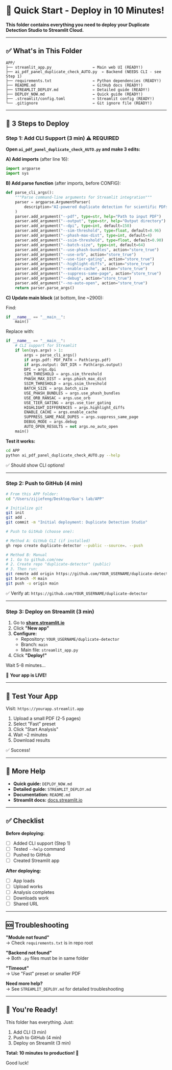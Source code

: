 # 🚀 Quick Start - Deploy in 10 Minutes!

**This folder contains everything you need to deploy your Duplicate Detection Studio to Streamlit Cloud.**

---

## ✅ What's in This Folder

```
APP/
├── streamlit_app.py                  ← Main web UI (READY!)
├── ai_pdf_panel_duplicate_check_AUTO.py  ← Backend (NEEDS CLI - see Step 1)
├── requirements.txt                  ← Python dependencies (READY!)
├── README.md                         ← GitHub docs (READY!)
├── STREAMLIT_DEPLOY.md               ← Detailed guide (READY!)
├── DEPLOY_NOW.md                     ← Quick guide (READY!)
├── .streamlit/config.toml            ← Streamlit config (READY!)
└── .gitignore                        ← Git ignore file (READY!)
```

---

## 🎯 3 Steps to Deploy

### Step 1: Add CLI Support (3 min) ⚠️ REQUIRED

**Open `ai_pdf_panel_duplicate_check_AUTO.py` and make 3 edits:**

**A) Add imports** (after line 16):
```python
import argparse
import sys
```

**B) Add parse function** (after imports, before CONFIG):
```python
def parse_cli_args():
    """Parse command-line arguments for Streamlit integration"""
    parser = argparse.ArgumentParser(
        description="AI-powered duplicate detection for scientific PDFs"
    )
    parser.add_argument("--pdf", type=str, help="Path to input PDF")
    parser.add_argument("--output", type=str, help="Output directory")
    parser.add_argument("--dpi", type=int, default=150)
    parser.add_argument("--sim-threshold", type=float, default=0.96)
    parser.add_argument("--phash-max-dist", type=int, default=4)
    parser.add_argument("--ssim-threshold", type=float, default=0.90)
    parser.add_argument("--batch-size", type=int, default=64)
    parser.add_argument("--use-phash-bundles", action="store_true")
    parser.add_argument("--use-orb", action="store_true")
    parser.add_argument("--use-tier-gating", action="store_true")
    parser.add_argument("--highlight-diffs", action="store_true")
    parser.add_argument("--enable-cache", action="store_true")
    parser.add_argument("--suppress-same-page", action="store_true")
    parser.add_argument("--debug", action="store_true")
    parser.add_argument("--no-auto-open", action="store_true")
    return parser.parse_args()
```

**C) Update main block** (at bottom, line ~2900):

Find:
```python
if __name__ == "__main__":
    main()
```

Replace with:
```python
if __name__ == "__main__":
    # CLI support for Streamlit
    if len(sys.argv) > 1:
        args = parse_cli_args()
        if args.pdf: PDF_PATH = Path(args.pdf)
        if args.output: OUT_DIR = Path(args.output)
        DPI = args.dpi
        SIM_THRESHOLD = args.sim_threshold
        PHASH_MAX_DIST = args.phash_max_dist
        SSIM_THRESHOLD = args.ssim_threshold
        BATCH_SIZE = args.batch_size
        USE_PHASH_BUNDLES = args.use_phash_bundles
        USE_ORB_RANSAC = args.use_orb
        USE_TIER_GATING = args.use_tier_gating
        HIGHLIGHT_DIFFERENCES = args.highlight_diffs
        ENABLE_CACHE = args.enable_cache
        SUPPRESS_SAME_PAGE_DUPES = args.suppress_same_page
        DEBUG_MODE = args.debug
        AUTO_OPEN_RESULTS = not args.no_auto_open
    main()
```

**Test it works:**
```bash
cd APP
python ai_pdf_panel_duplicate_check_AUTO.py --help
```

✅ Should show CLI options!

---

### Step 2: Push to GitHub (4 min)

```bash
# From this APP folder:
cd "/Users/zijiefeng/Desktop/Guo's lab/APP"

# Initialize git
git init
git add .
git commit -m "Initial deployment: Duplicate Detection Studio"

# Push to GitHub (choose one):

# Method A: GitHub CLI (if installed)
gh repo create duplicate-detector --public --source=. --push

# Method B: Manual
# 1. Go to github.com/new
# 2. Create repo "duplicate-detector" (public)
# 3. Then run:
git remote add origin https://github.com/YOUR_USERNAME/duplicate-detector.git
git branch -M main
git push -u origin main
```

✅ Verify at: `https://github.com/YOUR_USERNAME/duplicate-detector`

---

### Step 3: Deploy on Streamlit (3 min)

1. Go to **[share.streamlit.io](https://share.streamlit.io)**
2. Click **"New app"**
3. **Configure:**
   - Repository: `YOUR_USERNAME/duplicate-detector`
   - Branch: `main`
   - Main file: `streamlit_app.py`
4. Click **"Deploy!"**

Wait 5-8 minutes...

🎉 **Your app is LIVE!**

---

## 🧪 Test Your App

Visit: `https://yourapp.streamlit.app`

1. Upload a small PDF (2-5 pages)
2. Select "Fast" preset
3. Click "Start Analysis"
4. Wait ~2 minutes
5. Download results

✅ Success!

---

## 📖 More Help

- **Quick guide:** `DEPLOY_NOW.md`
- **Detailed guide:** `STREAMLIT_DEPLOY.md`
- **Documentation:** `README.md`
- **Streamlit docs:** [docs.streamlit.io](https://docs.streamlit.io)

---

## ✅ Checklist

**Before deploying:**
- [ ] Added CLI support (Step 1)
- [ ] Tested `--help` command
- [ ] Pushed to GitHub
- [ ] Created Streamlit app

**After deploying:**
- [ ] App loads
- [ ] Upload works
- [ ] Analysis completes
- [ ] Downloads work
- [ ] Shared URL

---

## 🆘 Troubleshooting

**"Module not found"**  
→ Check `requirements.txt` is in repo root

**"Backend not found"**  
→ Both `.py` files must be in same folder

**"Timeout"**  
→ Use "Fast" preset or smaller PDF

**Need more help?**  
→ See `STREAMLIT_DEPLOY.md` for detailed troubleshooting

---

## 🎊 You're Ready!

This folder has everything. Just:
1. Add CLI (3 min)
2. Push to GitHub (4 min)
3. Deploy on Streamlit (3 min)

**Total: 10 minutes to production! 🚀**

Good luck!


